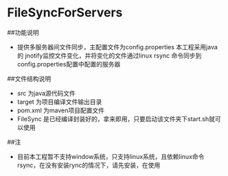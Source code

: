 FileSyncForServers
==================
##功能说明
* 提供多服务器间文件同步，主配置文件为config.properties
本工程采用java 的 jnotify监控文件变化，并将变化的文件通过linux rsync 命令同步到config.properties配置中配置的服务器

##文件结构说明
* src 为java源代码文件
* target 为项目编译文件输出目录
* pom.xml 为maven项目配置文件
* FileSync 是已经编译封装好的，拿来即用，只要启动该文件夹下start.sh就可以使用

##注
* 目前本工程暂不支持window系统，只支持linux系统，且依赖linux命令rsync，在没有安装rync的情况下，请先安装，在使用
